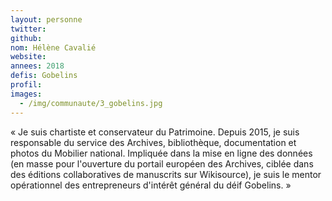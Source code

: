 ```yaml
---
layout: personne
twitter: 
github: 
nom: Hélène Cavalié
website:
annees: 2018
defis: Gobelins
profil: 
images:
  - /img/communaute/3_gobelins.jpg
---
```


« Je suis chartiste et conservateur du Patrimoine. Depuis
2015, je suis responsable du service des Archives, bibliothèque,
documentation et photos du Mobilier national. Impliquée dans la mise
en ligne des données (en masse pour l'ouverture du portail européen
des Archives, ciblée dans des éditions collaboratives de manuscrits
sur Wikisource), je suis le mentor opérationnel des entrepreneurs 
d'intérêt général du déif Gobelins. »
